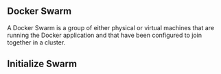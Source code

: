 ## Docker Swarm

A Docker Swarm is a group of either physical or virtual machines that are running the Docker application and that have been configured to join together in a cluster.

## Initialize Swarm
